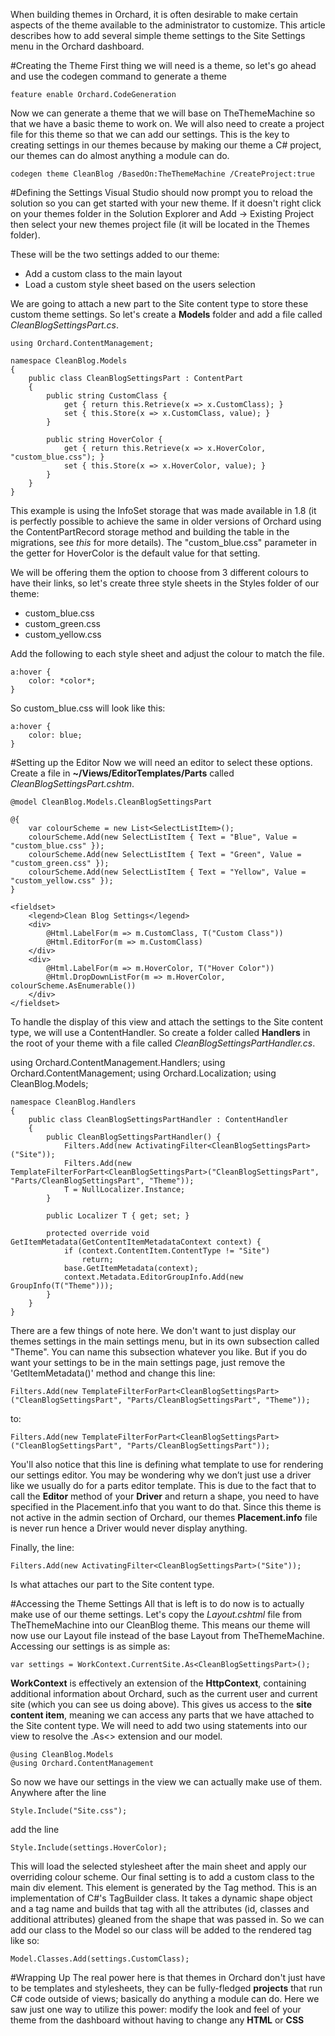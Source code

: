When building themes in Orchard, it is often desirable to make certain aspects of the theme available to the administrator to customize. 
This article describes how to add several simple theme settings to the Site Settings menu in the Orchard dashboard. 

#Creating the Theme
First thing we will need is a theme, so let's go ahead and use the codegen command to generate a theme

    feature enable Orchard.CodeGeneration

Now we can generate a theme that we will base on TheThemeMachine so that we have a basic theme to work on. We will also need to create a project file for this theme so that we can add our settings. This is the key to creating settings in our themes because by making our theme a C# project, our themes can do almost anything a module can do.

    codegen theme CleanBlog /BasedOn:TheThemeMachine /CreateProject:true

#Defining the Settings
Visual Studio should now prompt you to reload the solution so you can get started with your new theme. If it doesn't right click on your themes folder in the Solution Explorer and Add -> Existing Project then select your new themes project file (it will be located in the Themes folder).

These will be the two settings added to our theme:

- Add a custom class to the main layout <div>
- Load a custom style sheet based on the users selection

	
We are going to attach a new part to the Site content type to store these custom theme settings. So let's create a **Models** folder and add a file called *CleanBlogSettingsPart.cs*.

    using Orchard.ContentManagement;
    
    namespace CleanBlog.Models
    {
    	public class CleanBlogSettingsPart : ContentPart
        {
            public string CustomClass {
                get { return this.Retrieve(x => x.CustomClass); }
                set { this.Store(x => x.CustomClass, value); }
            }
         
            public string HoverColor {
                get { return this.Retrieve(x => x.HoverColor, "custom_blue.css"); }
                set { this.Store(x => x.HoverColor, value); }
            }
        }
    }

This example is using the InfoSet storage that was made available in 1.8 (it is perfectly possible to achieve the same in older versions of Orchard using the ContentPartRecord storage method and building the table in the migrations, see *this* for more details). The "custom_blue.css" parameter in the getter for HoverColor is the default value for that setting.

We will be offering them the option to choose from 3 different colours to have their links, so let's create three style sheets in the Styles folder of our theme:

- custom_blue.css
- custom_green.css
- custom_yellow.css

Add the following to each style sheet and adjust the colour to match the file.

    a:hover {
        color: *color*;
    }

So custom_blue.css will look like this:

    a:hover {
        color: blue;
    }

#Setting up the Editor
Now we will need an editor to select these options. Create a file in **~/Views/EditorTemplates/Parts** called *CleanBlogSettingsPart.cshtm*. 

    @model CleanBlog.Models.CleanBlogSettingsPart
               
    @{
        var colourScheme = new List<SelectListItem>();
        colourScheme.Add(new SelectListItem { Text = "Blue", Value = "custom_blue.css" });
        colourScheme.Add(new SelectListItem { Text = "Green", Value = "custom_green.css" });
        colourScheme.Add(new SelectListItem { Text = "Yellow", Value = "custom_yellow.css" });
    }
    
    <fieldset>
        <legend>Clean Blog Settings</legend>
    	<div>
    		@Html.LabelFor(m => m.CustomClass, T("Custom Class"))
    		@Html.EditorFor(m => m.CustomClass)
    	</div>
    	<div>
    		@Html.LabelFor(m => m.HoverColor, T("Hover Color"))
    		@Html.DropDownListFor(m => m.HoverColor, colourScheme.AsEnumerable())
    	</div>
    </fieldset>

To handle the display of this view and attach the settings to the Site content type, we will use a ContentHandler. So create a folder called **Handlers** in the root of your theme with a file called *CleanBlogSettingsPartHandler.cs*.

using Orchard.ContentManagement.Handlers;
using Orchard.ContentManagement;
using Orchard.Localization;
using CleanBlog.Models;

    namespace CleanBlog.Handlers
    {
    	public class CleanBlogSettingsPartHandler : ContentHandler
        {
            public CleanBlogSettingsPartHandler() {
    			Filters.Add(new ActivatingFilter<CleanBlogSettingsPart>("Site"));
                Filters.Add(new TemplateFilterForPart<CleanBlogSettingsPart>("CleanBlogSettingsPart", "Parts/CleanBlogSettingsPart", "Theme"));
                T = NullLocalizer.Instance;
            }
    
    		public Localizer T { get; set; }
    
    		protected override void GetItemMetadata(GetContentItemMetadataContext context) {
                if (context.ContentItem.ContentType != "Site")
                    return;
                base.GetItemMetadata(context);
                context.Metadata.EditorGroupInfo.Add(new GroupInfo(T("Theme")));
            }
        }
    }

There are a few things of note here. We don't want to just display our themes settings in the main settings menu, but in its own subsection called "Theme". You can name this subsection whatever you like. But if you do want your settings to be in the main settings page, just remove the 'GetItemMetadata()' method and change this line:

    Filters.Add(new TemplateFilterForPart<CleanBlogSettingsPart>("CleanBlogSettingsPart", "Parts/CleanBlogSettingsPart", "Theme"));

to:

    Filters.Add(new TemplateFilterForPart<CleanBlogSettingsPart>("CleanBlogSettingsPart", "Parts/CleanBlogSettingsPart"));

You'll also notice that this line is defining what template to use for rendering our settings editor. You may be wondering why we don’t just use a driver like we usually do for a parts editor template. This is due to the fact that to call the **Editor** method of your **Driver** and return a shape, you need to have specified in the Placement.info that you want to do that. Since this theme is not active in the admin section of Orchard, our themes **Placement.info** file is never run hence a Driver would never display anything.

Finally, the line:

    Filters.Add(new ActivatingFilter<CleanBlogSettingsPart>("Site"));

Is what attaches our part to the Site content type. 

#Accessing the Theme Settings
All that is left is to do now is to actually make use of our theme settings. Let's copy the *Layout.cshtml* file from TheThemeMachine into our CleanBlog theme. This means our theme will now use our Layout file instead of the base Layout from TheThemeMachine. Accessing our settings is as simple as:

    var settings = WorkContext.CurrentSite.As<CleanBlogSettingsPart>();

**WorkContext** is effectively an extension of the **HttpContext**, containing additional information about Orchard, such as the current user and current site (which you can see us doing above). This gives us access to the **site content item**, meaning we can access any parts that we have attached to the Site content type. We will need to add two using statements into our view to resolve the .As<> extension and our model.

    @using CleanBlog.Models
    @using Orchard.ContentManagement

So now we have our settings in the view we can actually make use of them. Anywhere after the line

    Style.Include("Site.css");

add the line

    Style.Include(settings.HoverColor);

This will load the selected stylesheet after the main sheet and apply our overriding colour scheme. Our final setting is to add a custom class to the main div element. This element is generated by the Tag method. This is an implementation of C#'s TagBuilder class. It takes a dynamic shape object and a tag name and builds that tag with all the attributes (id, classes and additional attributes) gleaned from the shape that was passed in. So we can add our class to the Model so our class will be added to the rendered tag like so:

    Model.Classes.Add(settings.CustomClass);

#Wrapping Up
The real power here is that themes in Orchard don't just have to be templates and stylesheets, they can be fully-fledged **projects** that run C# code outside of views; basically do anything a module can do. Here we saw just one way to utilize this power: modify the look and feel of your theme from the dashboard without having to change any **HTML** or **CSS**
